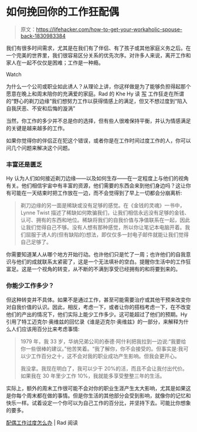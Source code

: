 # 如何挽回你的工作狂配偶

> 原文：<https://lifehacker.com/how-to-get-your-workaholic-spouse-back-1830983384>

我们有很多时间需求，尤其是在我们有了伴侣、有了孩子或其他家庭义务之后。在一个完美的世界里，我们很容易区分关系的优先次序。对许多人来说，离开工作和家人在一起不仅仅是困难；工作是一种瘾。

Watch

为什么一个公司或职业如此诱人？从理论上讲，你这样做是为了能够负担得起那个愿意在晚上和周末陪你的充满爱的家庭。Rad 的 Khe Hy 读 [写](https://radreads.co/what-to-do-if-your-spouse-works-too-much/?utm_source=Rad&utm_campaign=302cf92b03-RR172_COPY_01&utm_medium=email&utm_term=0_bcb3ed60c4-302cf92b03-193202613) 工作狂走在所谓的“野心的剃刀边缘”我们想努力工作以获得情感上的满足，但又不想过度到“陷入自我厌恶、不安和后悔的漩涡”

当然，你工作的多少并不总是你的选择，但有些人很难保持平衡，并认为情感满足的关键是越来越多的工作。

如果你觉得你的伴侣正在犯这个错误，或者你是在工作时间过度工作的人，你可以问几个问题来解决这个问题。

### 丰富还是匮乏

Hy 认为人们如何接近剃刀边缘——以及如何生存——在一定程度上与他们的视角有关。他们相信宇宙中有丰富的资源，他们需要的东西会来到他们身边吗？这让你有可能在一天结束时把工作放在一边，而不会觉得到了早上一切都会分崩离析:

> 剃刀边缘的另一面是稀缺或没有足够的感觉。在《金钱的灵魂》一书中，Lynne Twist 描述了稀缺如何欺骗我们，让我们相信永远没有足够的金钱、认可、拥有的东西和地位。稀缺将我们的自我价值与净值联系在一起，因此让我们觉得自己不够。没有人想有那种感觉，所以你让笔记本电脑开着。我们屈服于诱人的(但有缺陷的)想法，即仅仅多一封电子邮件就能让我们觉得自己足够了。

你需要知道某人从哪个地方开始行动。也许他们只是忙了一周；也许他们的自我意识与他们的成就联系太紧密了，这是一个无法填补的空白。提醒你生活中的工作狂富足。这是一个视角的转变，从不断的不满到享受已经拥有的和将要到来的。

### 你能少工作多少？

但这种转变并不具体。如果不是通过工作，甚至可能需要治疗或其他干预来改变你对自我价值的认识。因此，相反，考虑一下，或者让你的搭档考虑一下，在不改变他们的产出的情况下，他们实际上能少工作多少。这可能超过了他们的预期。Hy 引用了特工迈克尔·奥维兹的回忆录《谁是迈克尔·奥维兹》的一部分，来解释为什么人们应该用百分比来考虑事情:

> 1979 年，我 33 岁，华纳兄弟公司的泰德·阿什利把我拉到一边说:“我要给你一些很棒的建议。”他苦笑着。“我了解你，你不会接受的。但事实是:我可以少工作百分之十，这不会对我的职业成功产生影响。但我会更开心。
> 
> 我没拿。我现在明白了，我可以少干 20%的活，而且不会让我付出代价。如果我在 30 年里少工作 10%，我就能多享受整整三年的生活。

实际上，额外的周末工作很可能不会对你的职业生涯产生太大影响，尤其是如果这是你每个周末都在做的事情。但是你生活的其他部分会受到影响，就像你的记忆和快乐一样。试着设定一个你可以为自己工作的百分比，并坚持下去。可能比你想象的要多。

[配偶工作过度怎么办](https://radreads.co/what-to-do-if-your-spouse-works-too-much/?utm_source=Rad&utm_campaign=302cf92b03-RR172_COPY_01&utm_medium=email&utm_term=0_bcb3ed60c4-302cf92b03-193202613) | Rad 阅读